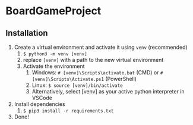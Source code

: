 # BoardGameProject

## Installation

1. Create a virtual environment and activate it using `venv` (recommended)
   1. `$ python3 -m venv [venv]`
   2. replace `[venv]` with a path to the new virtual environment
   3. Activate the environment
      1. Windows: `# [venv]\Scripts\activate.bat` (CMD) or `# [venv]\Scripts\Activate.ps1` (PowerShell)
      2. Linux: `$ source [venv]/bin/activate`
      3. Alternatively, select [venv] as your active python interpreter in VSCode
2. Install dependencies
   1. `$ pip3 install -r requirements.txt`
3. Done!
